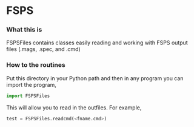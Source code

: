 FSPS
====


### What this is

FSPSFiles contains classes easily reading and working with FSPS output files (.mags, .spec, and .cmd)

### How to the routines 

Put this directory in your Python path and then in any program you can import the program,

```python
import FSPSFiles
```

This will allow you to read in the outfiles. For example,

```python
test = FSPSFiles.readcmd(<fname.cmd>)
```
